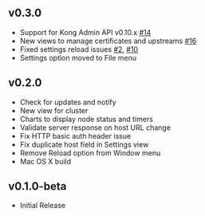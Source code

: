 ## v0.3.0

- Support for Kong Admin API v0.10.x
[#14](https://github.com/ajaysreedhar/kongdash/issues/14)
- New views to manage certificates and upstreams
[#16](https://github.com/ajaysreedhar/kongdash/issues/16)
- Fixed settings reload issues [#2](https://github.com/ajaysreedhar/kongdash/issues/2),
[#10](https://github.com/ajaysreedhar/kongdash/issues/10)
- Settings option moved to File menu

## v0.2.0

- Check for updates and notify
- New view for cluster
- Charts to display node status and timers
- Validate server response on host URL change
- Fix HTTP basic auth header issue
- Fix duplicate host field in Settings view
- Remove Reload option from Window menu
- Mac OS X build

## v0.1.0-beta

- Initial Release